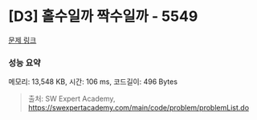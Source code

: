 # [D3] 홀수일까 짝수일까 - 5549 

[문제 링크](https://swexpertacademy.com/main/code/problem/problemDetail.do?contestProbId=AWWxpEDaAVoDFAW4) 

### 성능 요약

메모리: 13,548 KB, 시간: 106 ms, 코드길이: 496 Bytes



> 출처: SW Expert Academy, https://swexpertacademy.com/main/code/problem/problemList.do